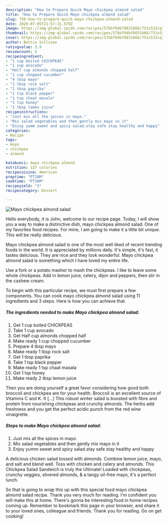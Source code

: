 ```yaml
---
description: "How to Prepare Quick Mayo chickpea almond salad"
title: "How to Prepare Quick Mayo chickpea almond salad"
slug: 756-how-to-prepare-quick-mayo-chickpea-almond-salad
date: 2020-07-05T21:57:31.579Z
image: https://img-global.cpcdn.com/recipes/57bbf04bf8831666/751x532cq70/mayo-chickpea-almond-salad-recipe-main-photo.jpg
thumbnail: https://img-global.cpcdn.com/recipes/57bbf04bf8831666/751x532cq70/mayo-chickpea-almond-salad-recipe-main-photo.jpg
cover: https://img-global.cpcdn.com/recipes/57bbf04bf8831666/751x532cq70/mayo-chickpea-almond-salad-recipe-main-photo.jpg
author: Bettie Sullivan
ratingvalue: 3.9
reviewcount: 4
recipeingredient:
- "1 cup boiled CHICKPEAS"
- "1 cup avocado"
- "Half cup almonds chopped half"
- "1 cup chopped cucumber"
- "4 tbsp mayo"
- "1 tbsp rock salt"
- "1 tbsp paprika"
- "1 tsp black pepper"
- "1 tsp chaat masala"
- "1 tsp honey"
- "2 tbsp lemon juice"
recipeinstructions:
- "Just mix all the spices in mayo."
- "Mix salad vegetables and then gently mix mayo in it"
- "Enjoy yumm sweet and spicy salad.stay safe stay healthy and happy"
categories:
- Recipe
tags:
- mayo
- chickpea
- almond

katakunci: mayo chickpea almond 
nutrition: 157 calories
recipecuisine: American
preptime: "PT28M"
cooktime: "PT36M"
recipeyield: "3"
recipecategory: Dessert

---
```



![Mayo chickpea almond salad](https://img-global.cpcdn.com/recipes/57bbf04bf8831666/751x532cq70/mayo-chickpea-almond-salad-recipe-main-photo.jpg)

Hello everybody, it is John, welcome to our recipe page. Today, I will show you a way to make a distinctive dish, mayo chickpea almond salad. One of my favorites food recipes. For mine, I am going to make it a little bit unique. This will be really delicious.

Mayo chickpea almond salad is one of the most well liked of recent trending foods in the world. It is appreciated by millions daily. It's simple, it's fast, it tastes delicious. They are nice and they look wonderful. Mayo chickpea almond salad is something which I have loved my entire life.

Use a fork or a potato masher to mash the chickpeas. I like to leave some whole chickpeas. Add in lemon juice, celery, dijon and peppers, then stir in the cashew cream.


To begin with this particular recipe, we must first prepare a few components. You can cook mayo chickpea almond salad using 11 ingredients and 3 steps. Here is how you can achieve that.

<!--inarticleads1-->

##### The ingredients needed to make Mayo chickpea almond salad:

1. Get 1 cup boiled CHICKPEAS
1. Take 1 cup avocado
1. Get Half cup almonds chopped half
1. Make ready 1 cup chopped cucumber
1. Prepare 4 tbsp mayo
1. Make ready 1 tbsp rock salt
1. Get 1 tbsp paprika
1. Take 1 tsp black pepper
1. Make ready 1 tsp chaat masala
1. Get 1 tsp honey
1. Make ready 2 tbsp lemon juice


Then you are doing yourself a great favor considering how good both broccoli and chickpea are for your health. Broccoli is an excellent source of Vitamins C and K. It […] This robust winter salad is boosted with fibre and protein from nourishing chickpeas and crunchy almonds. The herbs add freshness and you get the perfect acidic punch from the red wine vinaigrette. 

<!--inarticleads2-->

##### Steps to make Mayo chickpea almond salad:

1. Just mix all the spices in mayo.
1. Mix salad vegetables and then gently mix mayo in it
1. Enjoy yumm sweet and spicy salad.stay safe stay healthy and happy


A delicious chicken salad tossed with almonds. Combine lemon juice, mayo, and salt and blend well. Toss with chicken and celery and almonds. This Chickpea Salad Sandwich is truly the Ultimate! Loaded with chickpeas, crunchy veggies, slivered almonds, &amp; a tangy oil-free mayo, it&#39;s a perfect lunch. 

So that is going to wrap this up with this special food mayo chickpea almond salad recipe. Thank you very much for reading. I'm confident you will make this at home. There's gonna be interesting food in home recipes coming up. Remember to bookmark this page in your browser, and share it to your loved ones, colleague and friends. Thank you for reading. Go on get cooking!
